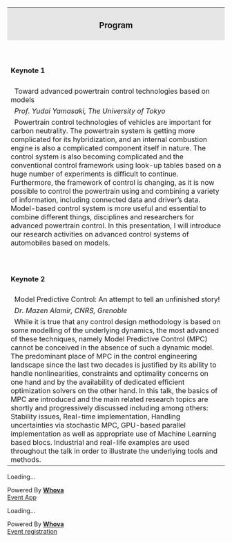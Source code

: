 <html>

<table cellspacing="0" cellpadding="0" border="0" width="100%">
<tr><th style="background-color: #e6e6e6"><p align="left"><span style="background-color: #e6e6e6;"><h3>Program</h3></span></p></th></tr>  
<tr><td><p align="left"><span>&nbsp;<h4> Keynote 1</h4></span></p></td></tr>
<tr><td>&nbsp; Toward advanced powertrain control technologies based on models </td></tr>
<tr><td>&nbsp;<span style="font-style:italic">   Prof. Yudai Yamasaki, The University of Tokyo </span></td></tr>
<tr><td>&nbsp; Powertrain control technologies of vehicles are important for carbon neutrality. The powertrain system is getting more complicated for its hybridization, and an internal combustion engine is also a complicated component itself in nature. The control system is also becoming complicated and the conventional control framework using look-up tables based on a huge number of experiments is difficult to continue. Furthermore, the framework of control is changing, as it is now possible to control the powertrain using and combining a variety of information, including connected data and driver’s data. Model-based control system is more useful and essential to combine different things, disciplines and researchers for advanced powertrain control. In this presentation, I will introduce our research activities on advanced control systems of automobiles based on models.</td></tr>

<tr><td><p align="left"><span>&nbsp;<h4> Keynote 2</h4></span></p></td></tr>
<tr><td>&nbsp; Model Predictive Control:  An attempt to tell an unfinished story!</td></tr>
<tr><td>&nbsp;<span style="font-style:italic">   Dr. Mazen Alamir, CNRS, Grenoble </span></td></tr>
<tr><td>&nbsp; While it is true that any control design methodology is based on some modelling of the underlying dynamics, the most advanced of these techniques, namely Model Predictive Control (MPC) cannot be conceived in the absence of such a dynamic model. The predominant place of MPC in the control engineering landscape since the last two decades is justified by its ability to handle nonlinearities, constraints and optimality concerns on one hand and by the availability of dedicated efficient optimization solvers on the other hand. In this talk, the basics of MPC are introduced and the main related research topics are shortly and progressively discussed including among others: Stability issues, Real-time implementation, Handling uncertainties via stochastic MPC, GPU-based parallel implementation as well as appropriate use of Machine Learning based blocs. Industrial and real-life examples are used throughout the talk in order to illustrate the underlying tools and methods. </td></tr>
</table>
 
<div><div title="Whova event and conference app" id="whova-speakerwidget"><p id="whova-loading">Loading...</p></div><script src="https://whova.com/static/frontend/xems/js/whova-speaker-widget.js?eid=GHEiT-lp9cKpLFF2odaHiBNcoHAXwqRkhNz1JVOHQ3M%3D&host=https://whova.com" type="text/javascript"  id="embeded-speaker-script"></script><div id="whova-wrap">Powered By <a class="brandlink" target="_blank" href="https://www.whova.com"><b>Whova</b></a><div id="whova-mgm"><a href="https://whova.com/whova-event-app/" id="whova-emslink" target="_blank">Event App</a></div></div></div>
         <div>
            <div title="Whova event and conference app" id="whova-agendawidget">
                <p id="whova-loading">Loading...</p>
            </div>
            <script src="https://whova.com/static/frontend/xems/js/embed/embedagenda.js?eid=j%40DqY-TGIZ0dpyYll0VrwMHpR9tdVbp2eNsXKX-r8mo%3D&host=https://whova.com" type="text/javascript"  id="embeded-agenda-script">
            </script>
            <div id="whova-wrap">
                Powered By
                <a class="brandlink" target="_blank" href="https://whova.com/blog/event-registration-software-price-comparison/">
                    <b>Whova</b>
                </a>
                <br/>
                <a id="whova-emslink" class="brandanchorlink" target="_blank" href="https://whova.com/blog/event-registration-software-price-comparison/">
                    Event registration
                </a>
            </div>
        </div>
</html>

